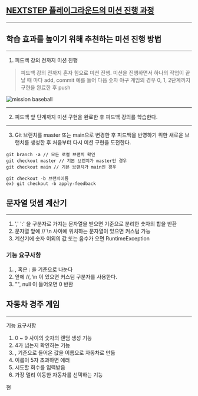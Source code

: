 ## [NEXTSTEP 플레이그라운드의 미션 진행 과정](https://github.com/next-step/nextstep-docs/blob/master/playground/README.md)

---
## 학습 효과를 높이기 위해 추천하는 미션 진행 방법

---
1. 피드백 강의 전까지 미션 진행 
> 피드백 강의 전까지 혼자 힘으로 미션 진행. 미션을 진행하면서 하나의 작업이 끝날 때 마다 add, commit
> 예를 들어 다음 숫자 야구 게임의 경우 0, 1, 2단계까지 구현을 완료한 후 push

![mission baseball](https://raw.githubusercontent.com/next-step/nextstep-docs/master/playground/images/mission_baseball.png)

---
2. 피드백 앞 단계까지 미션 구현을 완료한 후 피드백 강의를 학습한다.

---
3. Git 브랜치를 master 또는 main으로 변경한 후 피드백을 반영하기 위한 새로운 브랜치를 생성한 후 처음부터 다시 미션 구현을 도전한다.

```
git branch -a // 모든 로컬 브랜치 확인
git checkout master // 기본 브랜치가 master인 경우
git checkout main // 기본 브랜치가 main인 경우

git checkout -b 브랜치이름
ex) git checkout -b apply-feedback
```

## 문자열 덧셈 계산기

---
1. ',' ':' 을 구분자로 가지는 문자열을 받으면 기준으로 분리한 숫자의 합을 반환
2. 문자열 앞에 // \n 사이에 위치하는 문자열이 있으면 커스텀 가능
3. 계산기에 숫자 이외의 값 또는 음수가 오면 RuntimeException

### 기능 요구사항
1. , 혹은 : 을 기준으로 나눈다
2. 앞에 //, \n 이 있으면 커스텀 구분자를 사용한다.
3. "", null 이 들어오면 0 반환


## 자동차 경주 게임

---
기능 요구사항
1. 0 ~ 9 사이의 숫자의 랜덤 생성 기능
2. 4가 넘는지 확인하는 기능
3. , 기준으로 들어온 값을 이름으로 자동차로 만듦
4. 이름이 5자 초과하면 에러
5. 시도할 회수를 입력받음
6. 가장 멀리 이동한 자동차를 선택하는 기능









현

